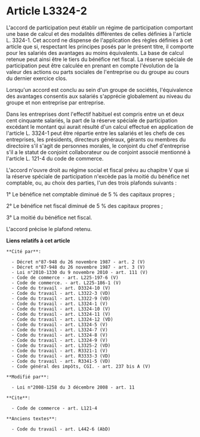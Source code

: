 # Article L3324-2

L'accord de participation peut établir un régime de participation comportant une base de calcul et des modalités différentes
de celles définies à l'article L. 3324-1. Cet accord ne dispense de l'application des règles définies à cet article que si,
respectant les principes posés par le présent titre, il comporte pour les salariés des avantages au moins équivalents. La
base de calcul retenue peut ainsi être le tiers du bénéfice net fiscal. La réserve spéciale de participation peut être
calculée en prenant en compte l'évolution de la valeur des actions ou parts sociales de l'entreprise ou du groupe au cours du
dernier exercice clos. 

Lorsqu'un accord est conclu au sein d'un groupe de sociétés, l'équivalence des avantages consentis aux salariés s'apprécie
globalement au niveau du groupe et non entreprise par entreprise. 

Dans les entreprises dont l'effectif habituel est compris entre un et deux cent cinquante salariés, la part de la réserve
spéciale de participation excédant le montant qui aurait résulté d'un calcul effectué en application de l'article L. 3324-1
peut être répartie entre les salariés et les chefs de ces entreprises, les présidents, directeurs généraux, gérants ou
membres du directoire s'il s'agit de personnes morales, le conjoint du chef d'entreprise s'il a le statut de conjoint
collaborateur ou de conjoint associé mentionné à l'article L. 121-4 du code de commerce.

L'accord n'ouvre droit au régime social et fiscal prévu au chapitre V que si la réserve spéciale de participation n'excède
pas la moitié du bénéfice net comptable, ou, au choix des parties, l'un des trois plafonds suivants : 

1° Le bénéfice net comptable diminué de 5 % des capitaux propres ; 

2° Le bénéfice net fiscal diminué de 5 % des capitaux propres ; 

3° La moitié du bénéfice net fiscal.

L'accord précise le plafond retenu.

**Liens relatifs à cet article**

	**Cité par**:

	  - Décret n°87-948 du 26 novembre 1987 - art. 2 (V)
	  - Décret n°87-948 du 26 novembre 1987 - art. 3 (V)
	  - Loi n°2010-1330 du 9 novembre 2010 - art. 111 (V)
	  - Code de commerce - art. L225-197-6 (V)
	  - Code de commerce. - art. L225-186-1 (V)
	  - Code du travail - art. D3324-10 (V)
	  - Code du travail - art. L3322-3 (VD)
	  - Code du travail - art. L3322-9 (VD)
	  - Code du travail - art. L3324-1 (V)
	  - Code du travail - art. L3324-10 (V)
	  - Code du travail - art. L3324-11 (V)
	  - Code du travail - art. L3324-12 (VD)
	  - Code du travail - art. L3324-5 (V)
	  - Code du travail - art. L3324-7 (V)
	  - Code du travail - art. L3324-8 (V)
	  - Code du travail - art. L3324-9 (V)
	  - Code du travail - art. L3325-2 (VD)
	  - Code du travail - art. R3321-1 (V)
	  - Code du travail - art. R3333-3 (VD)
	  - Code du travail - art. R3341-5 (VD)
	  - Code général des impôts, CGI. - art. 237 bis A (V)

	**Modifié par**:

	  - Loi n°2008-1258 du 3 décembre 2008 - art. 11

	**Cite**:

	  - Code de commerce - art. L121-4

	**Anciens textes**:

	  - Code du travail - art. L442-6 (AbD)
